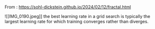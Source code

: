 
From : https://sohl-dickstein.github.io/2024/02/12/fractal.html

![[IMG_0190.jpeg]]
the best learning rate in a grid search is typically the largest learning rate for which training converges rather than diverges.


